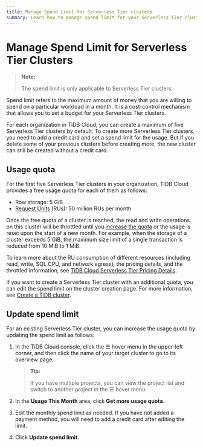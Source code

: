 ```yaml
---
title: Manage Spend Limit for Serverless Tier clusters
summary: Learn how to manage spend limit for your Serverless Tier clusters.
---
```


# Manage Spend Limit for Serverless Tier Clusters

> **Note:**
>
> The spend limit is only applicable to Serverless Tier clusters.

Spend limit refers to the maximum amount of money that you are willing to spend on a particular workload in a month. It is a cost-control mechanism that allows you to set a budget for your Serverless Tier clusters.

For each organization in TiDB Cloud, you can create a maximum of five Serverless Tier clusters by default. To create more Serverless Tier clusters, you need to add a credit card and set a spend limit for the usage. But if you delete some of your previous clusters before creating more, the new cluster can still be created without a credit card.

## Usage quota

For the first five Serverless Tier clusters in your organization, TiDB Cloud provides a free usage quota for each of them as follows:

- Row storage: 5 GiB
- [Request Units](/tidb-cloud/tidb-cloud-glossary.md#request-unit) (RUs): 50 million RUs per month

Once the free quota of a cluster is reached, the read and write operations on this cluster will be throttled until you [increase the quota](#update-spend-limit) or the usage is reset upon the start of a new month. For example, when the storage of a cluster exceeds 5 GiB, the maximum size limit of a single transaction is reduced from 10 MiB to 1 MiB.

To learn more about the RU consumption of different resources (including read, write, SQL CPU, and network egress), the pricing details, and the throttled information, see [TiDB Cloud Serverless Tier Pricing Details](https://www.pingcap.com/tidb-cloud-serverless-pricing-details).

If you want to create a Serverless Tier cluster with an additional quota, you can edit the spend limit on the cluster creation page. For more information, see [Create a TiDB cluster](/tidb-cloud/create-tidb-cluster.md#step-4-create-a-tidb-cluster).

## Update spend limit

For an existing Serverless Tier cluster, you can increase the usage quota by updating the spend limit as follows:

1. In the TiDB Cloud console, click the ☰ hover menu in the upper-left corner, and then click the name of your target cluster to go to its overview page.

    > **Tip:**
    >
    > If you have multiple projects, you can view the project list and switch to another project in the ☰ hover menu.

2. In the **Usage This Month** area, click **Get more usage quota**.
3. Edit the monthly spend limit as needed. If you have not added a payment method, you will need to add a credit card after editing the limit.
4. Click **Update spend limit**.
